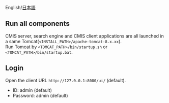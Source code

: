 English/[日本語](https://github.com/aegif/NemakiWare/wiki/NemakiWare%E8%B5%B7%E5%8B%95%E6%96%B9%E6%B3%95)

## Run all components
CMIS server, search engine and CMIS client applications are all launched in a same Tomcat(`<INSTALL_PATH>/apache-tomcat-8.x.xx`).  
Run Tomcat by `<TOMCAT_PATH>/bin/startup.sh` or `<TOMCAT_PATH>/bin/startup.bat`.

## Login
Open the client URL `http://127.0.0.1:8080/ui/` (default).
* ID: admin (default)
* Password: admin (default)